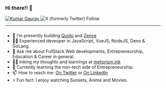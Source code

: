 ### Hi there!! 👋

<div>
  <a href="#">
    <img src="https://komarev.com/ghpvc/?username=ikmrgrv&label=Profile%20views&color=0e75b6&style=flat" alt="Kumar Gaurav" />
  </a>
  
  <img alt="X (formerly Twitter) Follow" src="https://img.shields.io/twitter/follow/7qruzer">
</div>

---

### 

- 🔭 I’m presently building [Quido](https://quido.club) and [Zence](https://zence.in)
- 🥷🏻 Experienced deveoper in JavaScript, VueJS, NodeJS, Deno & GoLang.
- 💬 Ask me about FullStack Web developments, Entrepreneurship, Education & Career in general.
- ✍🏻 Inking my thoughts and learnings at [meliorism.ink](https://meliorism.ink)
- 🌱 Currently learning the non-tech side of Entrepreneurship.
- 📫 How to reach me: [On Twitter](https://twitter.com/ikmrgrv) or [On LinkedIn](https://linkedin.com/in/ikmrgrv)
- ⚡ Fun fact: I enjoy watching Sunsets, Anime and Movies.

